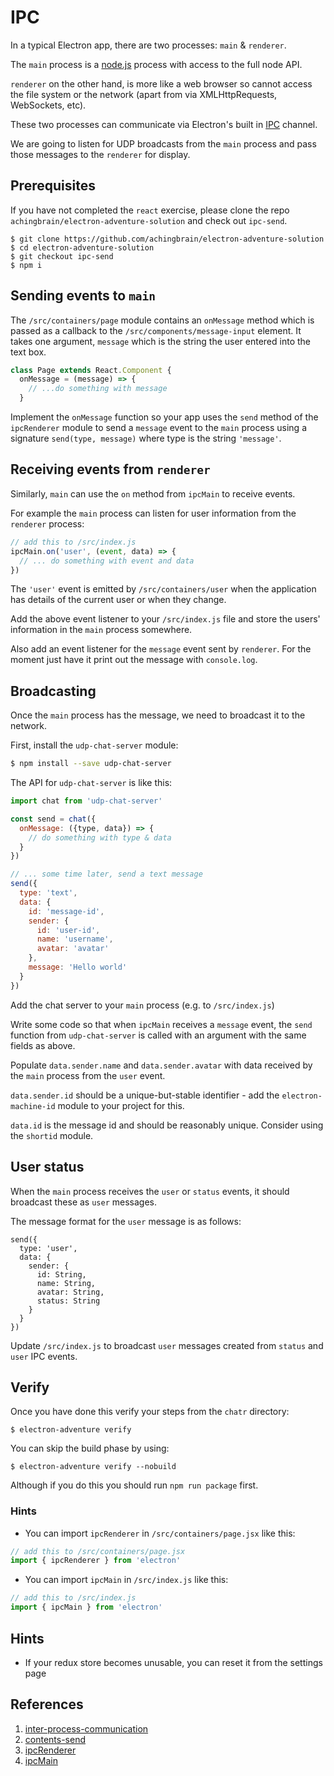 # IPC

In a typical Electron app, there are two processes: `main` & `renderer`.

The `main` process is a [node.js](http://www.nodejs.com) process with access to the full node API.

`renderer` on the other hand, is more like a web browser so cannot access the file system or the network (apart from via XMLHttpRequests, WebSockets, etc).

These two processes can communicate via Electron's built in [IPC](inter-process-communication) channel.

We are going to listen for UDP broadcasts from the `main` process and pass those messages to the `renderer` for display.

## Prerequisites

If you have not completed the `react` exercise, please clone the repo `achingbrain/electron-adventure-solution` and check out `ipc-send`.

```
$ git clone https://github.com/achingbrain/electron-adventure-solution
$ cd electron-adventure-solution
$ git checkout ipc-send
$ npm i
```

## Sending events to `main`

The `/src/containers/page` module contains an `onMessage` method which is passed as a callback to the `/src/components/message-input` element.  It takes one argument, `message` which is the string the user entered into the text box.

```javascript
class Page extends React.Component {
  onMessage = (message) => {
    // ...do something with message
  }
```

Implement the `onMessage` function so your app uses the `send` method of the `ipcRenderer` module to send a `message` event to the `main` process using a signature `send(type, message)` where type is the string `'message'`.

## Receiving events from `renderer`

Similarly, `main` can use the `on` method from `ipcMain` to receive events.

For example the `main` process can listen for user information from the `renderer` process:

```javascript
// add this to /src/index.js
ipcMain.on('user', (event, data) => {
  // ... do something with event and data
})
```

The `'user'` event is emitted by `/src/containers/user` when the application has details of the current user or when they change.

Add the above event listener to your `/src/index.js` file and store the users' information in the `main` process somewhere.

Also add an event listener for the `message` event sent by `renderer`.  For the moment just have it print out the message with `console.log`.

## Broadcasting

Once the `main` process has the message, we need to broadcast it to the network.

First, install the `udp-chat-server` module:

```sh
$ npm install --save udp-chat-server
```

The API for `udp-chat-server` is like this:

```javascript
import chat from 'udp-chat-server'

const send = chat({
  onMessage: ({type, data}) => {
    // do something with type & data
  }
})

// ... some time later, send a text message
send({
  type: 'text',
  data: {
    id: 'message-id',
    sender: {
      id: 'user-id',
      name: 'username',
      avatar: 'avatar'
    },
    message: 'Hello world'
  }
})
```

Add the chat server to your `main` process (e.g. to `/src/index.js`)

Write some code so that when `ipcMain` receives a `message` event, the `send` function from `udp-chat-server` is called with an argument with the same fields as above.

Populate `data.sender.name` and `data.sender.avatar` with data received by the `main` process from the `user` event.

`data.sender.id` should be a unique-but-stable identifier - add the `electron-machine-id` module to your project for this.

`data.id` is the message id and should be reasonably unique. Consider using the `shortid` module.

## User status

When the `main` process receives the `user` or `status` events, it should broadcast these as `user` messages.

The message format for the `user` message is as follows:

```
send({
  type: 'user',
  data: {
    sender: {
      id: String,
      name: String,
      avatar: String,
      status: String
    }
  }
})
```

Update `/src/index.js` to broadcast `user` messages created from `status` and `user` IPC events.

## Verify

Once you have done this verify your steps from the `chatr` directory:

```
$ electron-adventure verify
```

You can skip the build phase by using:

```
$ electron-adventure verify --nobuild
```

Although if you do this you should run `npm run package` first.

### Hints

* You can import `ipcRenderer` in `/src/containers/page.jsx` like this:

```javascript
// add this to /src/containers/page.jsx
import { ipcRenderer } from 'electron'
```

* You can import `ipcMain` in `/src/index.js` like this:

```javascript
// add this to /src/index.js
import { ipcMain } from 'electron'
```

## Hints

* If your redux store becomes unusable, you can reset it from the settings page

## References

1. [inter-process-communication](https://en.wikipedia.org/wiki/Inter-process_communication)
1. [contents-send](https://electron.atom.io/docs/api/web-contents/#contentssendchannel-arg1-arg2-)
1. [ipcRenderer](https://electron.atom.io/docs/api/ipc-renderer/)
1. [ipcMain](https://electron.atom.io/docs/api/ipc-main/)
